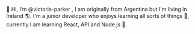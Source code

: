 👋 Hi, I’m @victoria-parker , I am originally from Argentina but I'm living in Ireland 🌎. I'm a junior developer who enjoys learning all sorts of things 👀, currently I am learning React, API and Node.js 🌱.

